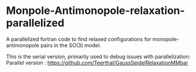# Monpole-Antimonopole-relaxation-parallelized
A parallelized fortran code to find relaxed configurations for monopole-antimonopole pairs in the SO(3) model.

This is the serial version, primarily used to debug issues with parallelization:
Parallel version : https://github.com/Teerthal/GaussSeidelRelaxationMMbar
